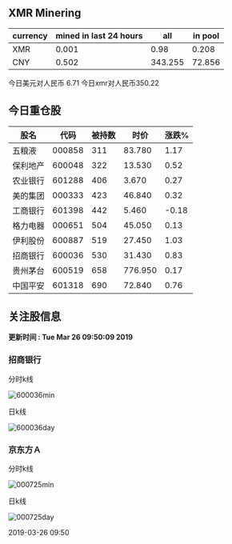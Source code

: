 ## XMR Minering

|currency|mined in last 24 hours|all|in pool|
|---|---|---|---|
|XMR|0.001|0.98|0.208|
|CNY|0.502|343.255|72.856|

今日美元对人民币 6.71	今日xmr对人民币350.22


## 今日重仓股 

|股名|代码|被持数|时价|涨跌%|
|---|---|---|---|---|
|五粮液|000858|311|83.780|1.17|
|保利地产|600048|322|13.530|0.52|
|农业银行|601288|406|3.670|0.27|
|美的集团|000333|423|46.840|0.32|
|工商银行|601398|442|5.460|-0.18|
|格力电器|000651|504|45.050|0.13|
|伊利股份|600887|519|27.450|1.03|
|招商银行|600036|530|31.430|0.83|
|贵州茅台|600519|658|776.950|0.17|
|中国平安|601318|690|72.840|0.76|

## 关注股信息
**更新时间 : Tue Mar 26 09:50:09 2019**
### 招商银行 
分时k线

![600036min](http://image.sinajs.cn/newchart/min/n/sh600036.gif)

日k线

![600036day](http://image.sinajs.cn/newchart/daily/n/sh600036.gif)

### 京东方Ａ 
分时k线

![000725min](http://image.sinajs.cn/newchart/min/n/sz000725.gif)

日k线

![000725day](http://image.sinajs.cn/newchart/daily/n/sz000725.gif)

2019-03-26 09:50